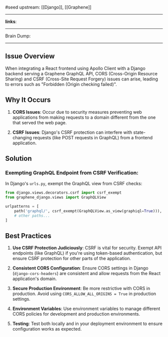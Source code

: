 #seed 
upstream: [[Django]], [[Graphene]]

---

**links**: 

---

Brain Dump: 

--- 

## Issue Overview

When integrating a React frontend using Apollo Client with a Django backend serving a Graphene GraphQL API, CORS (Cross-Origin Resource Sharing) and CSRF (Cross-Site Request Forgery) issues can arise, leading to errors such as "Forbidden (Origin checking failed)".

## Why It Occurs

1. **CORS Issues**: Occur due to security measures preventing web applications from making requests to a domain different from the one that served the web page.

2. **CSRF Issues**: Django's CSRF protection can interfere with state-changing requests (like POST requests in GraphQL) from a frontend application.

## Solution

### Exempting GraphQL Endpoint from CSRF Verification:

In Django's `urls.py`, exempt the GraphQL view from CSRF checks:

```python
from django.views.decorators.csrf import csrf_exempt
from graphene_django.views import GraphQLView

urlpatterns = [
    path('graphql/', csrf_exempt(GraphQLView.as_view(graphiql=True))),
    # other paths...
]
```

## Best Practices

1. **Use CSRF Protection Judiciously**: CSRF is vital for security. Exempt API endpoints (like GraphQL) if you're using token-based authentication, but ensure CSRF protection for other parts of the application.

2. **Consistent CORS Configuration**: Ensure CORS settings in Django (`django-cors-headers`) are consistent and allow requests from the React application's domain.

3. **Secure Production Environment**: Be more restrictive with CORS in production. Avoid using `CORS_ALLOW_ALL_ORIGINS = True` in production settings.

4. **Environment Variables**: Use environment variables to manage different CORS policies for development and production environments.

5. **Testing**: Test both locally and in your deployment environment to ensure configuration works as expected.
